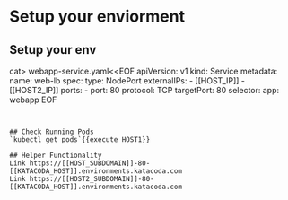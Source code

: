 # Setup your enviorment
## Setup your env

cat> webapp-service.yaml<<EOF
apiVersion: v1
kind: Service
metadata:
  name: web-lb
spec:
  type: NodePort
  externalIPs:
    - [[HOST_IP]]
    - [[HOST2_IP]]
  ports:
    - port: 80
      protocol: TCP
      targetPort: 80
  selector:
    app: webapp
EOF
```{{execute HOST1}}


## Check Running Pods
`kubectl get pods`{{execute HOST1}}

## Helper Functionality
Link https://[[HOST_SUBDOMAIN]]-80-[[KATACODA_HOST]].environments.katacoda.com
Link https://[[HOST2_SUBDOMAIN]]-80-[[KATACODA_HOST]].environments.katacoda.com